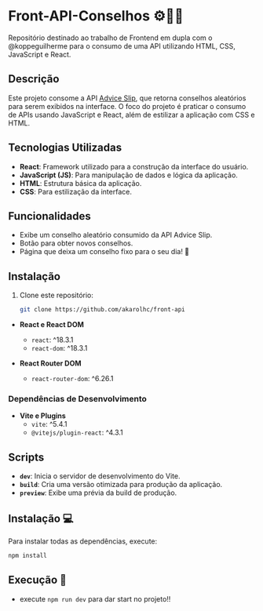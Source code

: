 # Front-API-Conselhos ⚙️🔧🍃

Repositório destinado ao trabalho de Frontend em dupla com o @koppeguilherme para o consumo de uma API utilizando HTML, CSS, JavaScript e React.

## Descrição

Este projeto consome a API [Advice Slip](https://api.adviceslip.com), que retorna conselhos aleatórios para serem exibidos na interface. O foco do projeto é praticar o consumo de APIs usando JavaScript e React, além de estilizar a aplicação com CSS e HTML.

## Tecnologias Utilizadas

- **React**: Framework utilizado para a construção da interface do usuário.
- **JavaScript (JS)**: Para manipulação de dados e lógica da aplicação.
- **HTML**: Estrutura básica da aplicação.
- **CSS**: Para estilização da interface.

## Funcionalidades

- Exibe um conselho aleatório consumido da API Advice Slip.
- Botão para obter novos conselhos.
- Página que deixa um conselho fixo para o seu dia! 🌟

## Instalação

1. Clone este repositório:
   ```bash
   git clone https://github.com/akarolhc/front-api
   
- **React e React DOM**
  - `react`: ^18.3.1
  - `react-dom`: ^18.3.1

- **React Router DOM**
  - `react-router-dom`: ^6.26.1

### Dependências de Desenvolvimento

- **Vite e Plugins**
  - `vite`: ^5.4.1
  - `@vitejs/plugin-react`: ^4.3.1

## Scripts

- **`dev`**: Inicia o servidor de desenvolvimento do Vite.
- **`build`**: Cria uma versão otimizada para produção da aplicação.
- **`preview`**: Exibe uma prévia da build de produção.

## Instalação 💻

Para instalar todas as dependências, execute:

```bash
npm install
```
## Execução 🚀

- execute `npm run dev` para dar start no projeto!!

